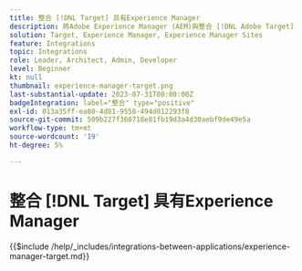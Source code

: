 ```yaml
---
title: 整合 [!DNL Target] 具有Experience Manager
description: 將Adobe Experience Manager (AEM)與整合 [!DNL Adobe Target] 以提供個人化體驗。
solution: Target, Experience Manager, Experience Manager Sites
feature: Integrations
topic: Integrations
role: Leader, Architect, Admin, Developer
level: Beginner
kt: null
thumbnail: experience-manager-target.png
last-substantial-update: 2023-07-31T00:00:00Z
badgeIntegration: label="整合" type="positive"
exl-id: 013a35ff-ea80-4d81-9558-494d012293f8
source-git-commit: 509b227f360718e81fb19d3a4d30aebf9de49e5a
workflow-type: tm+mt
source-wordcount: '19'
ht-degree: 5%

---
```


# 整合 [!DNL Target] 具有Experience Manager

{{$include /help/_includes/integrations-between-applications/experience-manager-target.md}}
